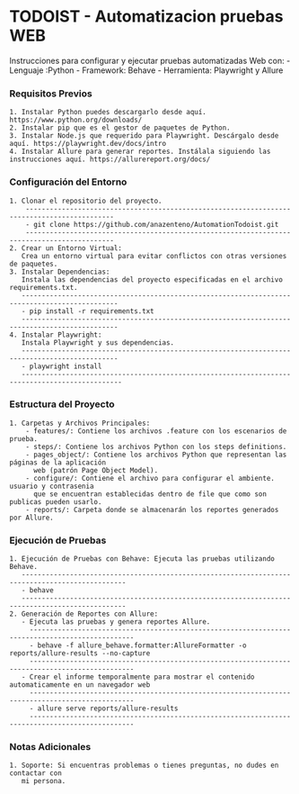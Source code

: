 # TODOIST - Automatizacion pruebas WEB

Instrucciones para configurar y ejecutar pruebas automatizadas Web con:
	- Lenguaje :Python
	- Framework: Behave
	- Herramienta: Playwright y Allure

### Requisitos Previos
	1. Instalar Python puedes descargarlo desde aquí. https://www.python.org/downloads/
	2. Instalar pip que es el gestor de paquetes de Python.
	3. Instalar Node.js que requerido para Playwright. Descárgalo desde aquí. https://playwright.dev/docs/intro
	4. Instalar Allure para generar reportes. Instálala siguiendo las instrucciones aquí. https://allurereport.org/docs/

### Configuración del Entorno
	1. Clonar el repositorio del proyecto.
		--------------------------------------------------------------------------------------------
		- git clone https://github.com/anazenteno/AutomationTodoist.git
		--------------------------------------------------------------------------------------------
	2. Crear un Entorno Virtual:
	   Crea un entorno virtual para evitar conflictos con otras versiones de paquetes.
	3. Instalar Dependencias:
	   Instala las dependencias del proyecto especificadas en el archivo requirements.txt.
	   ----------------------------------------------------------------------------------------------
	   - pip install -r requirements.txt
	   ----------------------------------------------------------------------------------------------
	4. Instalar Playwright:
	   Instala Playwright y sus dependencias.
	   ----------------------------------------------------------------------------------------------
	   - playwright install
	   -----------------------------------------------------------------------------------------------

### Estructura del Proyecto
	1. Carpetas y Archivos Principales:
		- features/: Contiene los archivos .feature con los escenarios de prueba.
		- steps/: Contiene los archivos Python con los steps definitions.
		- pages_object/: Contiene los archivos Python que representan las páginas de la aplicación
		  web (patrón Page Object Model).
		- configure/: Contiene el archivo para configurar el ambiente. usuario y contrasenia
		  que se encuentran establecidas dentro de file que como son publicas pueden usarlo.
		- reports/: Carpeta donde se almacenarán los reportes generados por Allure.

### Ejecución de Pruebas
	1. Ejecución de Pruebas con Behave: Ejecuta las pruebas utilizando Behave.
	   ------------------------------------------------------------------------------------------------
	   - behave
	   ------------------------------------------------------------------------------------------------
	2. Generación de Reportes con Allure: 
	   - Ejecuta las pruebas y genera reportes Allure.
	     ------------------------------------------------------------------------------------------------
	     - behave -f allure_behave.formatter:AllureFormatter -o reports/allure-results --no-capture
	     ------------------------------------------------------------------------------------------------
	   - Crear el informe temporalmente para mostrar el contenido automaticamente en un navegador web
	     ------------------------------------------------------------------------------------------------
	     - allure serve reports/allure-results
	     ------------------------------------------------------------------------------------------------

### Notas Adicionales
	1. Soporte: Si encuentras problemas o tienes preguntas, no dudes en contactar con 
	   mi persona.
